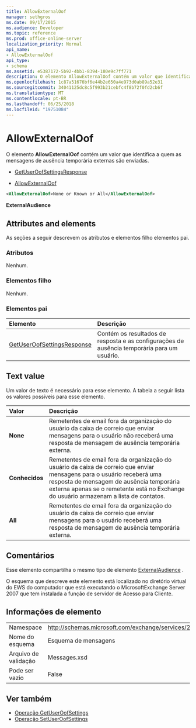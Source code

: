 ```yaml
---
title: AllowExternalOof
manager: sethgros
ms.date: 09/17/2015
ms.audience: Developer
ms.topic: reference
ms.prod: office-online-server
localization_priority: Normal
api_name:
- AllowExternalOof
api_type:
- schema
ms.assetid: e5387172-5b92-4bb1-8394-180e9c7ff771
description: O elemento AllowExternalOof contém um valor que identifica a quem as mensagens de ausência temporária externas são enviadas.
ms.openlocfilehash: 1c87a51676bf6e44b2e650a4e973d0ab89a52e31
ms.sourcegitcommit: 34041125dc8c5f993b21cebfc4f8b72f0fd2cb6f
ms.translationtype: MT
ms.contentlocale: pt-BR
ms.lasthandoff: 06/25/2018
ms.locfileid: "19751084"
---
```

# <a name="allowexternaloof"></a>AllowExternalOof

O elemento **AllowExternalOof** contém um valor que identifica a quem as mensagens de ausência temporária externas são enviadas. 
  
- [GetUserOofSettingsResponse](getuseroofsettingsresponse.md)
  
- [AllowExternalOof](allowexternaloof.md)
  
```xml
<AllowExternalOof>None or Known or All</AllowExternalOof>
```

 **ExternalAudience**
## <a name="attributes-and-elements"></a>Attributes and elements

As seções a seguir descrevem os atributos e elementos filho elementos pai.
  
### <a name="attributes"></a>Atributos

Nenhum.
  
### <a name="child-elements"></a>Elementos filho

Nenhum.
  
### <a name="parent-elements"></a>Elementos pai

|**Elemento**|**Descrição**|
|:-----|:-----|
|[GetUserOofSettingsResponse](getuseroofsettingsresponse.md) <br/> |Contém os resultados de resposta e as configurações de ausência temporária para um usuário.  <br/> |
   
## <a name="text-value"></a>Text value

Um valor de texto é necessário para esse elemento. A tabela a seguir lista os valores possíveis para esse elemento.
  
|**Valor**|**Descrição**|
|:-----|:-----|
|**None** <br/> |Remetentes de email fora da organização do usuário da caixa de correio que enviar mensagens para o usuário não receberá uma resposta de mensagem de ausência temporária externa.  <br/> |
|**Conhecidos** <br/> |Remetentes de email fora da organização do usuário da caixa de correio que enviar mensagens para o usuário receberá uma resposta de mensagem de ausência temporária externa apenas se o remetente está no Exchange do usuário armazenam a lista de contatos.  <br/> |
|**All** <br/> |Remetentes de email fora da organização do usuário da caixa de correio que enviar mensagens para o usuário receberá uma resposta de mensagem de ausência temporária externa.  <br/> |
   
## <a name="remarks"></a>Comentários

Esse elemento compartilha o mesmo tipo de elemento [ExternalAudience](externalaudience.md) . 
  
O esquema que descreve este elemento está localizado no diretório virtual do EWS do computador que está executando o MicrosoftExchange Server 2007 que tem instalada a função de servidor de Acesso para Cliente.
  
## <a name="element-information"></a>Informações de elemento

|||
|:-----|:-----|
|Namespace  <br/> |http://schemas.microsoft.com/exchange/services/2006/messages  <br/> |
|Nome do esquema  <br/> |Esquema de mensagens  <br/> |
|Arquivo de validação  <br/> |Messages.xsd  <br/> |
|Pode ser vazio  <br/> |False  <br/> |
   
## <a name="see-also"></a>Ver também

- [Operação GetUserOofSettings](getuseroofsettings-operation.md) 
- [Operação SetUserOofSettings](setuseroofsettings-operation.md)

